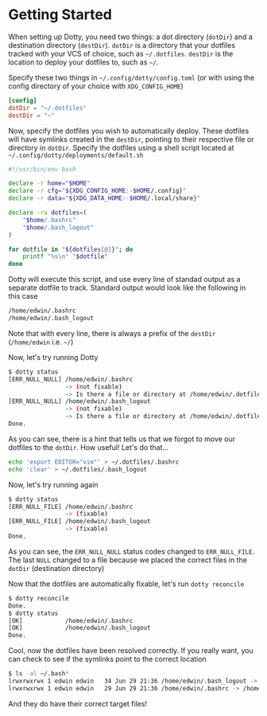 # Getting Started

When setting up Dotty, you need two things: a dot directory (`dotDir`) and a destination directory (`destDir`). `dotDir` is a directory that your dotfiles tracked with your VCS of choice, such as `~/.dotfiles`. `destDir` is the location to deploy your dotfiles to, such as `~/`.

Specify these two things in `~/.config/dotty/config.toml` (or with using the config directory of your choice with `XDG_CONFIG_HOME`)

```toml
[config]
dotDir = "~/.dotfiles"
destDir = "~"
```

Now, specify the dotfiles you wish to automatically deploy. These dotfiles will have symlinks created in the `destDir`, pointing to their respective file or directory in `dotDir`. Specify the dotfiles using a shell script located at `~/.config/dotty/deployments/default.sh`

```bash
#!/usr/bin/env bash

declare -r home="$HOME"
declare -r cfg="${XDG_CONFIG_HOME:-$HOME/.config}"
declare -r data="${XDG_DATA_HOME:-$HOME/.local/share}"

declare -ra dotfiles=(
	"$home/.bashrc"
	"$home/.bash_logout"
)

for dotfile in "${dotfiles[@]}"; do
	printf "%s\n" "$dotfile"
done
```

Dotty will execute this script, and use every line of standad output as a separate dotfile to track. Standard output would look like the following in this case

```txt
/home/edwin/.bashrc
/home/edwin/.bash_logout
```

Note that with every line, there is always a prefix of the `destDir` (`/home/edwin` i.e. `~/`)

Now, let's try running Dotty

```sh
$ dotty status
[ERR_NULL_NULL] /home/edwin/.bashrc
                -> (not fixable)
                -> Is there a file or directory at /home/edwin/.dotfiles/.bashrc?
[ERR_NULL_NULL] /home/edwin/.bash_logout
                -> (not fixable)
                -> Is there a file or directory at /home/edwin/.dotfiles/.bash_logout?
Done.
```

As you can see, there is a hint that tells us that we forgot to move our dotfiles to the `dotDir`. How useful! Let's do that...

```sh
echo 'export EDITOR="vim"' > ~/.dotfiles/.bashrc
echo 'clear' > ~/.dotfiles/.bash_logout
```

Now, let's try running again

```sh
$ dotty status
[ERR_NULL_FILE] /home/edwin/.bashrc
                -> (fixable)
[ERR_NULL_FILE] /home/edwin/.bash_logout
                -> (fixable)
Done.
```

As you can see, the `ERR_NULL_NULL` status codes changed to `ERR_NULL_FILE`. The last `NULL` changed to a file because we placed the correct files in the `dotDir` (destination directory)

Now that the dotfiles are automatically fixable, let's run `dotty reconcile`

```sh
$ dotty reconcile
Done.
$ dotty status
[OK]            /home/edwin/.bashrc
[OK]            /home/edwin/.bash_logout
Done.
```

Cool, now the dotfiles have been resolved correctly. If you really want, you can check to see if the symlinks point to the correct location

```sh
$ ls -al ~/.bash*
lrwxrwxrwx 1 edwin edwin   34 Jun 29 21:36 /home/edwin/.bash_logout -> /home/edwin/.dotfiles/.bash_logout
lrwxrwxrwx 1 edwin edwin   29 Jun 29 21:36 /home/edwin/.bashrc -> /home/edwin/.dotfiles/.bashrc
```

And they do have their correct target files! 
